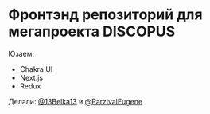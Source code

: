 # Фронтэнд репозиторий для мегапроекта DISCOPUS

Юзаем:
- Chakra UI
- Next.js
- Redux

Делали: [@13Belka13](https://github.com/13Belka13) и [@ParzivalEugene](https://github.com/ParzivalEugene)